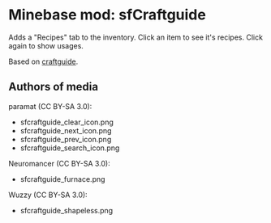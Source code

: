 Minebase mod: sfCraftguide
=================================

Adds a "Recipes" tab to the inventory. Click an item to see it's recipes.
Click again to show usages.

Based on [craftguide](https://github.com/minetest-mods/craftguide).

Authors of media
----------------

paramat (CC BY-SA 3.0):

* sfcraftguide_clear_icon.png
* sfcraftguide_next_icon.png
* sfcraftguide_prev_icon.png
* sfcraftguide_search_icon.png

Neuromancer (CC BY-SA 3.0):

* sfcraftguide_furnace.png

Wuzzy (CC BY-SA 3.0):

* sfcraftguide_shapeless.png
